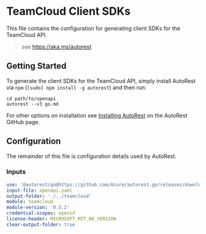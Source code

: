 # TeamCloud Client SDKs

This file contains the configuration for generating client SDKs for the TeamCloud API.

> see <https://aka.ms/autorest>

## Getting Started

To generate the client SDKs for the TeamCloud API, simply install AutoRest via `npm` (`[sudo] npm install -g autorest`) and then run:

```shell
cd path/to/openapi
autorest --v3 go.md
```

For other options on installation see [Installing AutoRest](https://aka.ms/autorest/install) on the AutoRest GitHub page.

## Configuration

The remainder of this file is configuration details used by AutoRest.

### Inputs

``` yaml
use: '@autorest/go@https://github.com/Azure/autorest.go/releases/download/v4.0.0-preview.37/autorest-go-4.0.0-preview.37.tgz'
input-file: openapi.yaml
output-folder: './../teamcloud'
module: teamcloud
module-version: '0.5.2'
credential-scopes: openid
license-header: MICROSOFT_MIT_NO_VERSION
clear-output-folder: true
```
